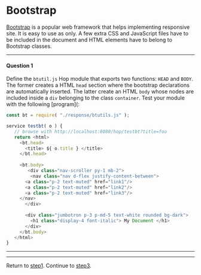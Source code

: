 Bootstrap
=========

[Bootstrap](https://getbootstrap.com/) is a popular web framework that
helps implementing responsive site. It is easy to use as only.
A few extra CSS and JavaScript files have to be included in the document
and HTML elements have to belong to Bootstrap classes.

*****************************************************************************
#### Question 1 ####

Define the `btutil.js` Hop module that exports two functions: `HEAD`
and `BODY`.  The former creates a HTML `head` section where the
bootstrap declarations are automatically inserted. The latter create
an HTML `body` whose nodes are included inside a `div` belonging to
the class `container`. Test your module with the following
[program](:

```javascript
const bt = require( "./response/btutils.js" );

service testbt( o ) {
   // browse with http://localhost:8080/hop/testbt?title=foo
   return <html>
     <bt.head>
       <title> ${ o.title } </title>
     </bt.head>
   
     <bt.body>
        <div class="nav-scroller py-1 mb-2">
         <nav class="nav d-flex justify-content-between">
	   <a class="p-2 text-muted" href="link1"/>
	   <a class="p-2 text-muted" href="link2"/>
	   <a class="p-2 text-muted" href="link3"/>
	 </nav>
       </div>
       
       <div class="jumbotron p-3 p-md-5 text-white rounded bg-dark">
         <h1 class="display-4 font-italic"> My Document </h1>
       </div>
     </bt.body>
   </html>
}
```
*****************************************************************************

*****************************************************************************
Return to [step1](https://github.com/manuel-serrano/hop-tutorials/tree/master/rss/step1/).
Continue to [step3](https://github.com/manuel-serrano/hop-tutorials/tree/master/rss/step3/).

